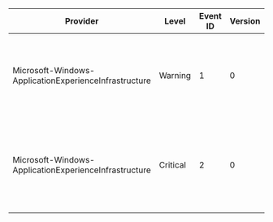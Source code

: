 Provider                                               |  Level     |  Event ID  |  Version  |  Channel      |  Task  |  Opcode  |  Keyword  |  Message
-------------------------------------------------------|------------|------------|-----------|---------------|--------|----------|-----------|------------------------------------------------------------------------------------------------------------
Microsoft-Windows-ApplicationExperienceInfrastructure  |  Warning   |  1         |  0        |  Application  |        |  Stop    |           |  The application ({AppName}, from vendor {VendorName}) has the following problem: {Summary}
Microsoft-Windows-ApplicationExperienceInfrastructure  |  Critical  |  2         |  0        |  Application  |        |          |           |  The application ({AppName}, from vendor {VendorName}) was hard-blocked and raised the following: {Summary}